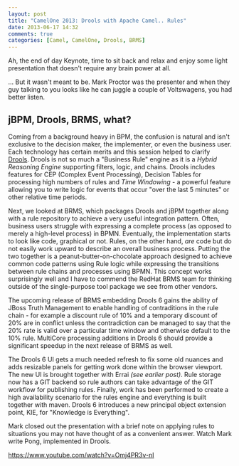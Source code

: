 ```yaml
---
layout: post
title: "CamelOne 2013: Drools with Apache Camel.. Rules"
date: 2013-06-17 14:32
comments: true
categories: [Camel, CamelOne, Drools, BRMS]
---
```


Ah, the end of day Keynote, time to sit back and relax and
enjoy some light presentation that doesn't require any 
brain power at all.

... But it wasn't meant to be.  Mark Proctor was the presenter
and when they guy talking to you looks like he can juggle
a couple of Voltswagens, you had better listen.

jBPM, Drools, BRMS, what?
-------------------------

Coming from a background heavy in BPM, the confusion is 
natural and isn't exclusive to the decision maker, the 
implementer, or even the business user.  Each technology
has certain merits and this session helped to clarify
[Drools](https://www.jboss.org/drools/). Drools is not so 
much a "Business Rule" engine as it is a _Hybrid Reasoning
Engine_ supporting filters, logic, and chains.  Drools
includes features for CEP (Complex Event Processing),
Decision Tables for processing high numbers of rules and
_Time Windowing_ - a powerful feature allowing you to 
write logic for events that occur "over the last 5 minutes"
or other relative time periods.  

Next, we looked at BRMS, which packages Drools and jBPM 
together along with a rule repository to achieve a very
useful integration pattern.  Often, business users struggle
with expressing a complete process (as opposed to merely
a high-level process) in BPMN.  Eventually, the implementation
starts to look like code, graphical or not.  Rules, on
the other hand, *are* code but do not easily work upward
to describe an overall business process.  Putting the
two together is a peanut-butter-on-chocolate approach
designed to achieve common code patterns using Rule
logic while expressing the transitions between rule chains
and processes using BPMN.  This concept works surprisingly
well and I have to commend the RedHat BRMS team for 
thinking outside of the single-purpose tool package we see 
from other vendors.  

The upcoming release of BRMS embedding Drools 6 gains 
the ability of JBoss Truth Management to enable handling
of contraditions in the rule chain - for example a
discount rule of 10% and a temporary discount of 20% are
in conflict unless the contradiction can be managed to say
that the 20% rate is valid over a particular time window
and otherwise default to the 10% rule.  MultiCore processing
additions in Drools 6 should provide a significant speedup
in the next release of BRMS as well.

The Drools 6 UI gets a much needed refresh to fix some 
old nuances and adds resizable panels for getting work 
done within the browser viewport.  The new UI is brought
together with Errai _(see earlier post)_.  Rule storage
now has a GIT backend so rule authors can take advantage
of the GIT workflow for publishing rules.  Finally, work
has been performed to create a high availability scenario
for the rules engine and everything is built together
with maven.  Drools 6 introduces a new principal object
extension point, KIE, for "Knowledge is Everything".

Mark closed out the presentation with a brief note on
applying rules to situations you may not have thought of
as a convenient answer.  Watch Mark write Pong, implemented
in Drools.  

<https://www.youtube.com/watch?v=Omj4PR3v-nI>


